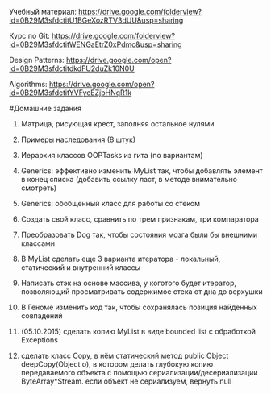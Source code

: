 Учебный материал: https://drive.google.com/folderview?id=0B29M3sfdctitU1BGeXozRTV3dUU&usp=sharing


Курс по Git:  https://drive.google.com/folderview?id=0B29M3sfdctitWENGaEtrZ0xPdmc&usp=sharing

Design Patterns: https://drive.google.com/open?id=0B29M3sfdctitdkdFU2duZk10N0U

Algorithms: https://drive.google.com/open?id=0B29M3sfdctitYVFycEZjbHNqR1k


#Домашние задания

1) Матрица, рисующая крест, заполняя остальное нулями

2) Примеры наследования (8 штук)

3) Иерархия классов OOPTasks из гита (по вариантам)

4) Generics: эффективно изменить MyList так, чтобы добавлять элемент в конец списка (добавить ссылку ласт, в методе внимательно смотреть)

5) Generics: обобщенный класс для работы со стеком

6) Создать свой класс, сравнить по трем признакам, три компаратора

7) Преобразовать Dog так, чтобы состояния мозга были бы внешними классами

8) В MyList сделать еще 3 варианта итератора - локальный, статический и внутренний классы

9) Написать стэк на основе массива, у коготого будет итератор, позволяющий просматривать содержимое стека от дна до верхушки

10) В Геноме изменить код так, чтобы сохранялась позиция найденных совпадений

11) (05.10.2015) сделать копию MyList в виде bounded list с обработкой Exceptions

12) сделать класс Copy, в нём статический метод public Object deepCopy(Object o), в котором делать глубокую копию передаваемого объекта с помощью сериализации/десериализации  ByteArray*Stream.
если объект не сериализуем, вернуть null
